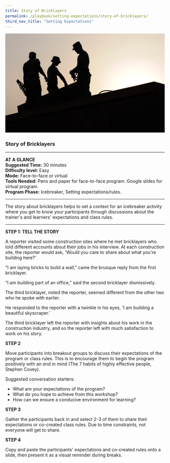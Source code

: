 ```yaml
---
title: Story of Bricklayers
permalink: /playbook/setting-expectations/story-of-bricklayers/
third_nav_title: "Setting Expectations"
---
```


![Construction](/images/Construction.jpg)
### Story of Bricklayers

---
**AT A GLANCE**  
**Suggested Time:** 30 minutes  
**Difficulty level:** Easy  
**Mode:** Face-to-face or virtual  
**Tools Needed:** Pens and paper for face-to-face program. Google slides for virtual program.  
**Program Phase:** Icebreaker, Setting expectations/rules.  

---

The story about bricklayers helps to set a context for an icebreaker activity where you get to know your participants through discussions about the trainer's and learners' expectations and class rules.  

---
**STEP 1: TELL THE STORY**  

A reporter visited some construction sites where he met bricklayers who told different accounts about their jobs in his interview. At each construction site, the reporter would ask, 'Would you care to share about what you're building here?'

"I am laying bricks to build a wall,” came the brusque reply from the first bricklayer.

“I am building part of an office,” said the second bricklayer dismissively.

The third bricklayer, noted the reporter, seemed different from the other two who he spoke with earlier.

He responded to the reporter with a twinkle in his eyes, 'I am building a beautiful skyscraper.'

The third bricklayer left the reporter with insights about his work in the construction industry, and so the reporter left with much satisfaction to work on his story.

**STEP 2**  

Move participants into breakout groups to discuss their expectations of the program or class rules. This is to encourage them to begin the program positively with an end in mind (The 7 habits of highly effective people, Stephen Covey).  

Suggested conversation starters:  
   * What are your expectations of the program?  
   * What do you hope to achieve from this workshop?  
   * How can we ensure a conducive environment for learning?  
   
**STEP 3**  

Gather the participants back in and select 2-3 of them to share their expectations or co-created class rules. Due to time constraints, not everyone will get to share.  

**STEP 4**  

Copy and paste the participants' expectations and co-created rules onto a slide, then present it as a visual reminder during breaks.  

